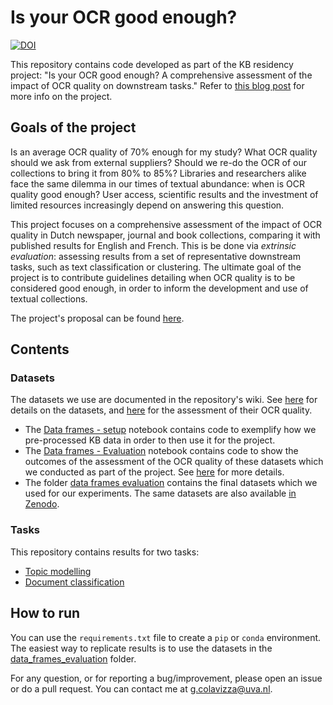 # Is your OCR good enough?

[![DOI](https://zenodo.org/badge/DOI/10.5281/zenodo.4498186.svg)](https://doi.org/10.5281/zenodo.4498186)

This repository contains code developed as part of the KB residency project: "Is your OCR good enough? A comprehensive assessment of the impact of OCR quality on downstream tasks." Refer to [this blog post](https://lab.kb.nl/about-us/blog/your-ocr-good-enough-comprehensive-assessment-impact-ocr-quality-downstream-tasks) for more info on the project.

## Goals of the project

Is an average OCR quality of 70% enough for my study? What OCR quality should we ask from external suppliers? Should we re-do the OCR of our collections to bring it from 80% to 85%? Libraries and researchers alike face the same dilemma in our times of textual abundance: when is OCR quality good enough? User access, scientific results and the investment of limited resources increasingly depend on answering this question.

This project focuses on a comprehensive assessment of the impact of OCR quality in Dutch newspaper, journal and book collections, comparing it with published results for English and French. This is be done via *extrinsic evaluation*: assessing results from a set of representative downstream tasks, such as text classification or clustering. The ultimate goal of the project is to contribute guidelines detailing when OCR quality is to be considered good enough, in order to inform the development and use of textual collections.

The project's proposal can be found [here](https://github.com/Giovanni1085/KB_OCR_impact/blob/master/documentation/application_form_rir_call_2020_colavizza_submitted.pdf).

## Contents

### Datasets

The datasets we use are documented in the repository's wiki. See [here](https://github.com/Giovanni1085/KB_OCR_impact/wiki/Datasets) for details on the datasets, and [here](https://github.com/Giovanni1085/KB_OCR_impact/wiki/Evaluations) for the assessment of their OCR quality.

* The [Data frames - setup](https://github.com/Giovanni1085/KB_OCR_impact/blob/master/Data%20frames%20-%20setup.ipynb) notebook contains code to exemplify how we pre-processed KB data in order to then use it for the project.
* The [Data frames - Evaluation](https://github.com/Giovanni1085/KB_OCR_impact/blob/master/Data%20frames%20-%20evaluation.ipynb) notebook contains code to show the outcomes of the assessment of the OCR quality of these datasets which we conducted as part of the project. See [here](https://github.com/Giovanni1085/KB_OCR_impact/wiki/Evaluations) for more details. 
* The folder [data frames evaluation](data_frames_evaluation/) contains the final datasets which we used for our experiments. The same datasets are also available [in Zenodo](https://doi.org/10.5281/zenodo.4498186).

### Tasks

This repository contains results for two tasks:
* [Topic modelling](https://github.com/Giovanni1085/KB_OCR_impact/blob/master/%5BANALYSIS%5D%20Topic%20modelling.ipynb)
* [Document classification](https://github.com/Giovanni1085/KB_OCR_impact/blob/master/%5BANALYSIS%5D%20Classification.ipynb)

## How to run

You can use the `requirements.txt` file to create a `pip` or `conda` environment. The easiest way to replicate results is to use the datasets in the [data_frames_evaluation](data_frames_evaluation/) folder.

For any question, or for reporting a bug/improvement, please open an issue or do a pull request. You can contact me at g.colavizza@uva.nl.
